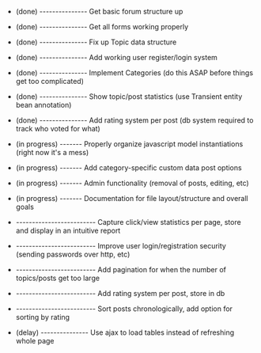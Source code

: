 * (done) --------------- Get basic forum structure up
* (done) --------------- Get all forms working properly
* (done) --------------- Fix up Topic data structure
* (done) --------------- Add working user register/login system
* (done) --------------- Implement Categories (do this ASAP before things get too complicated)
* (done) --------------- Show topic/post statistics (use Transient entity bean annotation)
* (done) --------------- Add rating system per post (db system required to track who voted for what)

* (in progress) ------- Properly organize javascript model instantiations (right now it's a mess)
* (in progress) ------- Add category-specific custom data post options
* (in progress) ------- Admin functionality (removal of posts, editing, etc)
* (in progress) ------- Documentation for file layout/structure and overall goals

* ------------------------- Capture click/view statistics per page, store and display in an intuitive report
* ------------------------- Improve user login/registration security (sending passwords over http, etc)
* ------------------------- Add pagination for when the number of topics/posts get too large
* ------------------------- Add rating system per post, store in db
* ------------------------- Sort posts chronologically, add option for sorting by rating
* (delay) --------------- Use ajax to load tables instead of refreshing whole page
